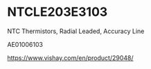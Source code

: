 # NTCLE203E3103
NTC Thermistors, Radial Leaded, Accuracy Line

AE01006103

https://www.vishay.com/en/product/29048/
